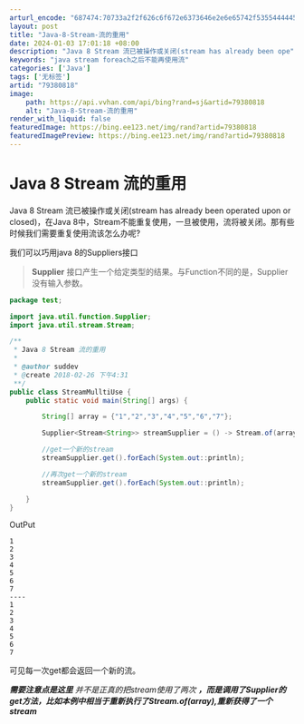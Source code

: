 ```yaml
---
arturl_encode: "687474:70733a2f2f626c6f672e6373646e2e6e65742f535544444556:2f61727469636c652f64657461696c732f3739333830383138"
layout: post
title: "Java-8-Stream-流的重用"
date: 2024-01-03 17:01:18 +08:00
description: "Java 8 Stream 流已被操作或关闭(stream has already been ope"
keywords: "java stream foreach之后不能再使用流"
categories: ['Java']
tags: ['无标签']
artid: "79380818"
image:
    path: https://api.vvhan.com/api/bing?rand=sj&artid=79380818
    alt: "Java-8-Stream-流的重用"
render_with_liquid: false
featuredImage: https://bing.ee123.net/img/rand?artid=79380818
featuredImagePreview: https://bing.ee123.net/img/rand?artid=79380818
---
```


# Java 8 Stream 流的重用

Java 8 Stream 流已被操作或关闭(stream has already been operated upon or closed)，在Java 8中，Stream不能重复使用，一旦被使用，流将被关闭。那有些时候我们需要重复使用流该怎么办呢?
  
我们可以巧用java 8的Suppliers接口

> **Supplier**
> 接口产生一个给定类型的结果。与Function不同的是，Supplier没有输入参数。

```java
package test;

import java.util.function.Supplier;
import java.util.stream.Stream;

/**
 * Java 8 Stream 流的重用
 *
 * @author suddev
 * @create 2018-02-26 下午4:31
 **/
public class StreamMulltiUse {
    public static void main(String[] args) {

        String[] array = {"1","2","3","4","5","6","7"};

        Supplier<Stream<String>> streamSupplier = () -> Stream.of(array);

        //get一个新的stream
        streamSupplier.get().forEach(System.out::println);

        //再次get一个新的stream
        streamSupplier.get().forEach(System.out::println);

    }
}

```

OutPut

```
1
2
3
4
5
6
7
----
1
2
3
4
5
6
7
```

可见每一次get都会返回一个新的流。
  
****需要注意点是这里***
并不是正真的把stream使用了两次
**，而是调用了Supplier的get方法，比如本例中相当于重新执行了Stream.of(array),重新获得了一个stream***